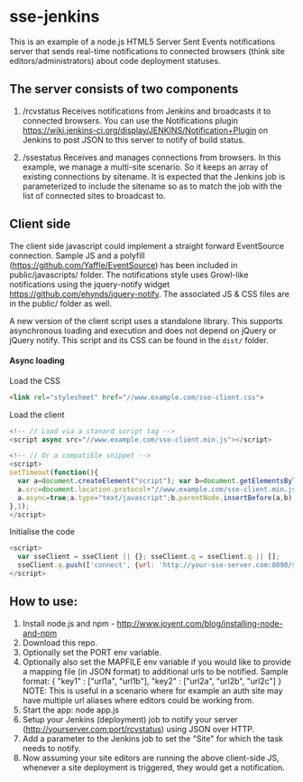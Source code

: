 sse-jenkins
===========

This is an example of a node.js HTML5 Server Sent Events notifications server that sends real-time notifications to connected browsers (think site editors/administrators) about code deployment statuses.

The server consists of two components
-------------------------------------

1. /rcvstatus Receives notifications from Jenkins and broadcasts it to connected browsers. You can use the Notifications plugin https://wiki.jenkins-ci.org/display/JENKINS/Notification+Plugin on Jenkins to post JSON to this server to notify of build status.

2. /ssestatus Receives and manages connections from browsers. In this example, we manage a multi-site scenario. So it keeps an array of existing connections by sitename. It is expected that the Jenkins job is parameterized to include the sitename so as to match the job with the list of connected sites to broadcast to.

Client side
-----------

The client side javascript could implement a straight forward EventSource connection. Sample JS and a polyfill (https://github.com/Yaffle/EventSource) has been included in public/javascripts/ folder. The notifications style uses Growl-like notifications using the jquery-notify widget https://github.com/ehynds/jquery-notify. The associated JS & CSS files are in the public/ folder as well.

A new version of the client script uses a standalone library. This supports asynchronous loading and execution and does not depend on jQuery or jQuery notify. This script and its CSS can be found in the `dist/` folder.

#### Async loading

Load the CSS

```html
<link rel="stylesheet" href="//www.example.com/sse-client.css">
```

Load the client

```js
<!-- // Load via a stanard script tag -->
<script async src="//www.example.com/sse-client.min.js"></script>

<!-- // Or a compatible snippet -->
<script>
setTimeout(function(){
  var a=document.createElement("script"); var b=document.getElementsByTagName('script')[0];
  a.src=document.location.protocol+"//www.example.com/sse-client.min.js";
  a.async=true;a.type="text/javascript";b.parentNode.insertBefore(a,b)
},1);
</script>
```

Initialise the code

```js
<script>
  var sseClient = sseClient || {}; sseClient.q = sseClient.q || [];
  sseClient.q.push(['connect', {url: 'http://your-sse-server.com:8090/ssestatus'}]);
</script>
```

How to use:
-----------

1. Install node.js and npm - http://www.joyent.com/blog/installing-node-and-npm
2. Download this repo.
3. Optionally set the PORT env variable.
4. Optionally also set the MAPFILE env variable if you would like to provide a mapping file (in JSON format) to additional urls to be notified. Sample format:
{
  "key1" : ["url1a", "url1b"],
  "key2" : ["url2a", "url2b", "url2c"]
}
NOTE: This is useful in a scenario where for example an auth site may have multiple url aliases where editors could be working from.
5. Start the app: node app.js
6. Setup your Jenkins (deployment) job to notify your server (http://yourserver.com:port/rcvstatus) using JSON over HTTP.
7. Add a parameter to the Jenkins job to set the "Site" for which the task needs to notify.
7. Now assuming your site editors are running the above client-side JS, whenever a site deployment is triggered, they would get a notification.
